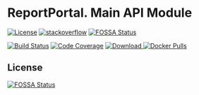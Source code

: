 # ReportPortal. Main API Module
[![License](https://img.shields.io/badge/license-GPLv3-blue.svg)](http://www.gnu.org/licenses/gpl-3.0.html)
[![stackoverflow](https://img.shields.io/badge/reportportal-stackoverflow-orange.svg?style=flat)](http://stackoverflow.com/questions/tagged/reportportal)
[![FOSSA Status](https://app.fossa.io/api/projects/git%2Bgithub.com%2Freportportal%2Fservice-api.svg?type=shield)](https://app.fossa.io/projects/git%2Bgithub.com%2Freportportal%2Fservice-api?ref=badge_shield)

[![Build Status](https://travis-ci.org/reportportal/service-api.svg?branch=master)](https://travis-ci.org/reportportal/service-api)
[![Code Coverage](https://codecov.io/gh/reportportal/service-api/branch/master/graph/badge.svg)](https://codecov.io/gh/reportportal/service-api)
[ ![Download](https://api.bintray.com/packages/epam/reportportal/service-api/images/download.svg) ](https://bintray.com/epam/reportportal/service-api/_latestVersion)
[![Docker Pulls](https://img.shields.io/docker/pulls/reportportal/service-api.svg?maxAge=159200)](https://hub.docker.com/r/reportportal/service-api/)


## License
[![FOSSA Status](https://app.fossa.io/api/projects/git%2Bgithub.com%2Freportportal%2Fservice-api.svg?type=large)](https://app.fossa.io/projects/git%2Bgithub.com%2Freportportal%2Fservice-api?ref=badge_large)